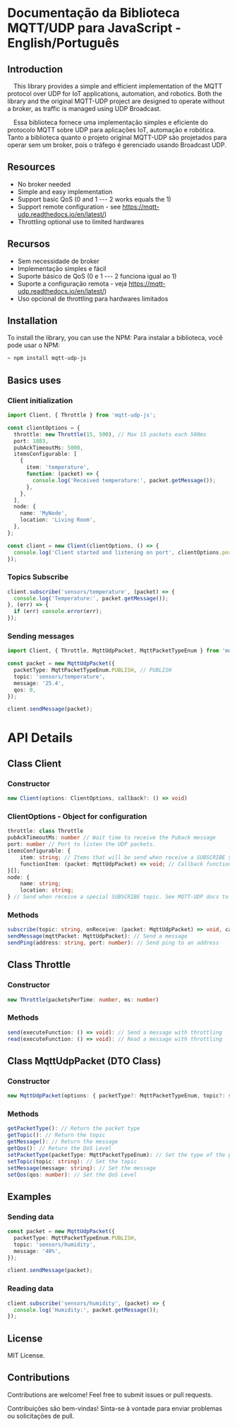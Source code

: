 

# Documentação da Biblioteca MQTT/UDP para JavaScript - English/Português
## Introduction
&emsp;This library provides a simple and efficient implementation of the MQTT protocol over UDP for IoT applications, automation, and robotics. Both the library and the original MQTT-UDP project are designed to operate without a broker, as traffic is managed using UDP Broadcast.

&emsp;Essa biblioteca fornece uma implementação simples e eficiente do protocolo MQTT sobre UDP para aplicações IoT, automação e robótica. Tanto a biblioteca quanto o projeto original MQTT-UDP são projetados para operar sem um broker, pois o tráfego é gerenciado usando Broadcast UDP.

## Resources
- No broker needed
- Simple and easy implementation
- Support basic QoS (0 and 1 --- 2 works equals the 1)
- Support remote configuration - see https://mqtt-udp.readthedocs.io/en/latest/)
- Throttling optional use to limited hardwares

## Recursos
- Sem necessidade de broker
- Implementação simples e fácil
- Suporte básico de QoS (0 e 1 --- 2 funciona igual ao 1)
- Suporte a configuração remota - veja https://mqtt-udp.readthedocs.io/en/latest/)
- Uso opcional de throttling para hardwares limitados

## Installation
To install the library, you can use the NPM:
Para instalar a biblioteca, você pode usar o NPM:

````bash
~ npm install mqtt-udp-js
````
## Basics uses
### Client initialization
````typescript
import Client, { Throttle } from 'mqtt-udp-js';

const clientOptions = {
  throttle: new Throttle(15, 500), // Max 15 packets each 500ms
  port: 1883,
  pubAckTimeoutMs: 5000,
  itemsConfigurable: [
    {
      item: 'temperature',
      function: (packet) => {
        console.log('Received temperature:', packet.getMessage());
      },
    },
  ],
  node: {
    name: 'MyNode',
    location: 'Living Room',
  },
};

const client = new Client(clientOptions, () => {
  console.log('Client started and listening on port', clientOptions.port);
});
````
### Topics Subscribe
````typescript
client.subscribe('sensors/temperature', (packet) => {
  console.log('Temperature:', packet.getMessage());
}, (err) => {
  if (err) console.error(err);
});
````
### Sending messages
````typescript
import Client, { Throttle, MqttUdpPacket, MqttPacketTypeEnum } from 'mqtt-udp-js';

const packet = new MqttUdpPacket({
  packetType: MqttPacketTypeEnum.PUBLISH, // PUBLISH
  topic: 'sensors/temperature',
  message: '25.4',
  qos: 0,
});

client.sendMessage(packet);
````
# API Details

## Class Client
### Constructor
````typescript
new Client(options: ClientOptions, callback?: () => void)
````

### ClientOptions - Object for configuration

````typescript
throttle: class Throttle
pubAckTimeoutMs: number // Wait time to receive the Puback message
port: number // Port to listen the UDP packets.
itemsConfigurable: {
	item: string; // Items that will be send when receive a SUBSCRIBE $SYS/conf/# message. See MQTT-UDP docs to more information
	functionItem: (packet: MqttUdpPacket) => void; // Callback function when receive the response
}[];
node: {
	name: string;
	location: string;
} // Send when receive a special SUBSCRIBE topic. See MQTT-UDP docs to more information
````

### Methods
````typescript
subscribe(topic: string, onReceive: (packet: MqttUdpPacket) => void, callback: (err: Error) => void): // Subscribe in a topic and call a callback when receive new message
sendMessage(mqttPacket: MqttUdpPacket): // Send a message
sendPing(address: string, port: number): // Send ping to an address
````
## Class Throttle

### Constructor

````typescript
new Throttle(packetsPerTime: number, ms: number)
````

### Methods

````typescript
send(executeFunction: () => void): // Send a message with throttling
read(executeFunction: () => void): // Read a message with throttling
````
## Class MqttUdpPacket (DTO Class)
### Constructor
````typescript
new MqttUdpPacket(options: { packetType?: MqttPacketTypeEnum, topic?: string, message?: string, qos?: number })
````
### Methods

````typescript
getPacketType(): // Return the packet type
getTopic(): // Return the topic
getMessage(): // Return the message
getQos(): // Return the QoS Level
setPacketType(packetType: MqttPacketTypeEnum): // Set the type of the packet
setTopic(topic: string): // Set the topic
setMessage(message: string): // Set the message
setQos(qos: number): // Set the QoS Level
````

## Examples

### Sending data
````typescript
const packet = new MqttUdpPacket({
  packetType: MqttPacketTypeEnum.PUBLISH,
  topic: 'sensors/humidity',
  message: '40%',
});

client.sendMessage(packet);
````
### Reading data
````typescript
client.subscribe('sensors/humidity', (packet) => {
  console.log('Humidity:', packet.getMessage());
});
````
## License
MIT License.

## Contributions
Contributions are welcome! Feel free to submit issues or pull requests.

Contribuições são bem-vindas! Sinta-se à vontade para enviar problemas ou solicitações de pull.
